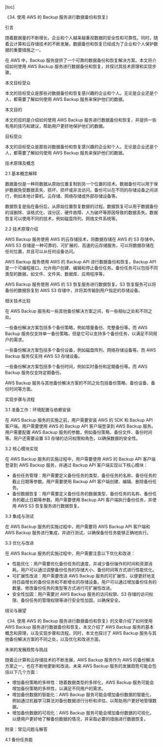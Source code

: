 
[toc]                    
                
                
《34. 使用 AWS 的 Backup 服务进行数据备份和恢复》

引言

随着数据量的不断增长，企业和个人越来越重视数据的安全性和可靠性。同时，随着云计算和云存储技术的不断发展，数据备份和恢复已经成为了企业和个人保护数据的重要措施之一。

在 AWS 中，Backup 服务提供了一个可靠的数据备份和恢复解决方案。本文将介绍如何使用 AWS Backup 服务进行数据备份和恢复，并探讨其技术原理和实现步骤。

本文目标受众

本文的目标受众是那些对数据备份和恢复感兴趣的企业和个人。无论是企业还是个人，都需要了解如何使用 AWS Backup 服务来保护他们的数据。

本文目的

本文的目的是介绍如何使用 AWS Backup 服务进行数据备份和恢复，并提供一些有用的技巧和建议，帮助用户更好地保护他们的数据。

目标受众

本文的目标受众是那些对数据备份和恢复感兴趣的企业和个人。无论是企业还是个人，都需要了解如何使用 AWS Backup 服务来保护他们的数据。

技术原理及概念

2.1 基本概念解释

数据备份是一种将数据从原始位置复制到另一个位置的技术。数据备份可以用于保护数据免受数据丢失、损坏、损坏或非法访问。备份可以在不同的存储设备之间进行，例如本地计算机、云存储、网络存储或外部存储设备等。

数据恢复是指在备份后，从原始位置恢复数据的过程。数据恢复可以用于数据备份的误删除、误格式化、误分区、硬件故障、人为破坏等原因导致的数据丢失。数据恢复可以使用不同的技术，例如磁盘阵列、网络文件系统等。

2.2 技术原理介绍

AWS Backup 服务使用 AWS 的云存储技术，将数据存储在 AWS 的 S3 存储中。AWS S3 存储是一种可靠的、可扩展的、高速的云存储服务，可以将数据存储在任何位置，并且可以从任何设备访问。

AWS Backup 服务使用 AWS 的 Backup API 进行数据备份和恢复。Backup API 是一个可编程接口，允许用户创建、编辑和停止备份任务。备份任务可以包括不同类型的数据，如文件、文件夹、数据库、应用程序等。

AWS Backup 服务使用 AWS 的 S3 恢复服务进行数据恢复。S3 恢复服务可以将备份的数据恢复到 AWS S3 存储中，并将其传输到用户指定的存储设备。

相关技术比较

在 AWS Backup 服务和一些其他备份解决方案之间，有一些相似之处和不同之处。

一些备份解决方案包括多个备份策略，例如增量备份、完整备份等。而 AWS Backup 服务仅支持单一备份策略，但是它可以支持多个备份任务，以满足不同用户的需求。

一些备份解决方案包括多个备份设备，例如磁盘阵列、网络存储设备等。而 AWS Backup 服务仅支持 AWS S3 存储设备。

一些备份解决方案包括多个备份时间，例如实时备份和定期备份等。而 AWS Backup 服务仅支持定期备份。

AWS Backup 服务与其他备份解决方案的不同之处包括备份策略、备份设备、备份时间等方面。

实现步骤与流程

3.1 准备工作：环境配置与依赖安装

在 AWS Backup 服务的实施之前，用户需要安装 AWS 的 SDK 和 Backup API 客户端。用户需要使用 AWS 的 Backup API 客户端登录到 AWS Backup 服务。用户需要配置 AWS Backup 服务的参数，例如备份策略、备份文件、备份时间等。用户还需要设置 S3 存储的访问权限和角色，以确保数据的安全性。

3.2 核心模块实现

在 AWS Backup 服务的实施过程中，用户需要使用 AWS 的 Backup API 客户端登录到 AWS Backup 服务，并通过 Backup API 客户端实现以下核心模块：

- 备份任务管理：用户需要定义备份任务的类型、备份任务的名称、备份任务的截止日期等参数。用户需要使用 Backup API 客户端创建、编辑、删除备份任务。
- 备份数据恢复：用户需要定义备份任务的数据类型、备份任务的名称、备份任务的截止日期等参数。用户需要使用 Backup API 客户端执行备份任务，并使用 AWS S3 恢复服务进行数据恢复。

3.3 集成与测试

在 AWS Backup 服务的实施过程中，用户需要将 AWS Backup API 客户端和 AWS Backup 服务进行集成，并进行测试，以确保备份任务能够正确地执行。

3.3 优化与改进

在 AWS Backup 服务的实施过程中，用户需要注意以下优化和改进：

- 性能优化：用户需要优化备份任务的速度，并减少备份操作的时间和资源消耗。用户可以通过调整备份任务的存储大小、备份时间等方式进行性能优化。
- 可扩展性改进：用户需要改进 AWS Backup 服务的可扩展性，以便更好地支持日益增长的备份任务和不断增长的存储设备。用户可以通过增加备份任务的数量、修改备份任务的类型等方式进行可扩展性改进。
- 安全性加固：用户需要对 AWS Backup 服务的访问权限、S3 存储的访问权限、备份任务的管理权限等进行安全性加固，以确保安全。

结论与展望

《34. 使用 AWS 的 Backup 服务进行数据备份和恢复》的文章介绍了如何使用 AWS Backup 服务进行数据备份和恢复。本文介绍了 AWS Backup 服务的基本概念和原理，以及实现步骤和流程。同时，本文也探讨了 AWS Backup 服务与其他备份解决方案的不同之处，以及优化和改进方面。

未来的发展趋势与挑战

随着云计算和云存储技术的不断发展，AWS Backup 服务作为 AWS 的备份解决方案之一，也在不断地更新和改进。未来 AWS Backup 服务的发展趋势可能会包括以下几个方面：

- 增加备份策略的多样性：随着数据类型的多样化，AWS Backup 服务可能会增加备份策略的多样性，以满足不同用户的需求。
- 增加备份数据的智能化：AWS Backup 服务可能会增加备份数据的智能化，例如通过机器学习算法对备份数据进行分析和评估，以帮助用户更好地管理数据。
- 增加备份数据的可视化：AWS Backup 服务可能会增加备份数据的可视化，以便用户更好地了解备份数据的情况，并采取必要的措施进行数据恢复。

附录：常见问题与解答

4.1 备份任务能

